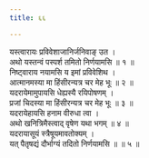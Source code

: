 ```yaml
---
title: ६६

---
```

यस्त्वारायः प्रविवेशाजानिर्जनिवाङ् उत ।  
अथो यस्तन्वं पस्पर्श तमितो निर्णयामसि ॥ १ ॥  
निष्ट्वाराय नयामसि य इमां प्रविवेशिथ ।  
आत्मानमस्या मा हिंसीरन्यत्र चर मेह भूः ॥ २ ॥  
यदरायेमामुपायसि धेह्यस्यै रयिपोषणम् ।  
प्रजां चिदस्या मा हिंसीरन्यत्र चर मेह भूः ॥ ३ ॥  
यदरायेहायसि हनाम वीरुधा त्वा ।  
अथो खनित्रिमैस्त्वाद् वृषेण यथा भगम् ॥ ४ ॥  
यदरायासूयं स्त्रैषूयमावतोक्यम् ।  
यत् पैतृषद्यं दौर्भाग्यं तदितो निर्णयामसि ॥ ॥ ५ ॥  